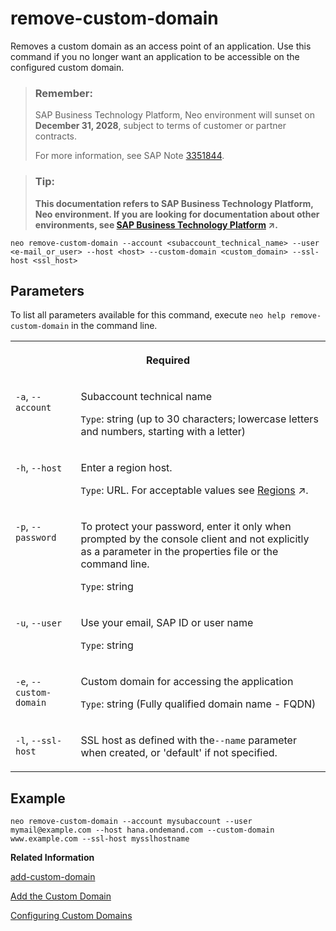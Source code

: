 <!-- loiode15ca85ffab4301986c89e7ed239ece -->

# remove-custom-domain

Removes a custom domain as an access point of an application. Use this command if you no longer want an application to be accessible on the configured custom domain.



> ### Remember:  
> SAP Business Technology Platform, Neo environment will sunset on **December 31, 2028**, subject to terms of customer or partner contracts.
> 
> For more information, see SAP Note [3351844](https://me.sap.com/notes/3351844).

> ### Tip:  
> **This documentation refers to SAP Business Technology Platform, Neo environment. If you are looking for documentation about other environments, see [SAP Business Technology Platform](https://help.sap.com/viewer/65de2977205c403bbc107264b8eccf4b/Cloud/en-US/6a2c1ab5a31b4ed9a2ce17a5329e1dd8.html "SAP Business Technology Platform (SAP BTP) is an integrated offering comprised of four technology portfolios: database and data management, application development and integration, analytics, and intelligent technologies. The platform offers users the ability to turn data into business value, compose end-to-end business processes, and build and extend SAP applications quickly.") :arrow_upper_right:.**



```
neo remove-custom-domain --account <subaccount_technical_name> --user <e-mail_or_user> --host <host> --custom-domain <custom_domain> --ssl-host <ssl_host>
```



## Parameters



To list all parameters available for this command, execute `neo help remove-custom-domain` in the command line.


<table>
<tr>
<th valign="top" colspan="2">

Required

</th>
</tr>
<tr>
<td valign="top">

`-a`, `--account`

</td>
<td valign="top">

Subaccount technical name

`Type`: string \(up to 30 characters; lowercase letters and numbers, starting with a letter\)

</td>
</tr>
<tr>
<td valign="top">

`-h`, `--host`

</td>
<td valign="top">

Enter a region host.

`Type`: URL. For acceptable values see [Regions](https://help.sap.com/viewer/65de2977205c403bbc107264b8eccf4b/Cloud/en-US/350356d1dc314d3199dca15bd2ab9b0e.html "You can deploy applications in different regions. Each region represents a geographical location (for example, Europe, US East) where applications, data, or services are hosted.") :arrow_upper_right:.

</td>
</tr>
<tr>
<td valign="top">

`-p`, `--password`

</td>
<td valign="top">

To protect your password, enter it only when prompted by the console client and not explicitly as a parameter in the properties file or the command line.

`Type`: string

</td>
</tr>
<tr>
<td valign="top">

`-u`, `--user`

</td>
<td valign="top">

Use your email, SAP ID or user name

`Type`: string

</td>
</tr>
<tr>
<td valign="top">

`-e`, `--custom-domain`

</td>
<td valign="top">

Custom domain for accessing the application

`Type`: string \(Fully qualified domain name - FQDN\)

</td>
</tr>
<tr>
<td valign="top">

`-l`, `--ssl-host`

</td>
<td valign="top">

SSL host as defined with the`--name` parameter when created, or 'default' if not specified.

</td>
</tr>
</table>



## Example

```
neo remove-custom-domain --account mysubaccount --user mymail@example.com --host hana.ondemand.com --custom-domain www.example.com --ssl-host mysslhostname
```

**Related Information**  


[add-custom-domain](add-custom-domain-ebc5269.md "Use this command to add a custom domain to an application URL. This will route the traffic for the custom domain to your application on SAP BTP.")

[Add the Custom Domain](configuring-custom-domains-77cf0e6.md#loiobf395cf25683491eabefadb4383ed7ff "To make your application on the platform accessible via the custom domain, you need to map the custom domain to the application URL.")

[Configuring Custom Domains](configuring-custom-domains-77cf0e6.md#loio77cf0e6cd32e496c9cc8eeac4bedde94 "To make sure that your domain is trusted and all application data is protected, you need to first set up secure SSL communication. The next step will then be to make your application accessible via the custom domain and route traffic to it.")

